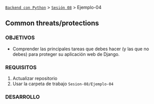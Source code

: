[`Backend con Python`](../../Readme.md) > [`Sesión 08`](../Readme.md) > Ejemplo-04
## Common threats/protections

### OBJETIVOS
- Comprender las principales tareas que debes hacer (y las que no debes) para proteger su aplicación web de Django.

### REQUISITOS
1. Actualizar repositorio
1. Usar la carpeta de trabajo `Sesion-08/Ejemplo-04`

### DESARROLLO

